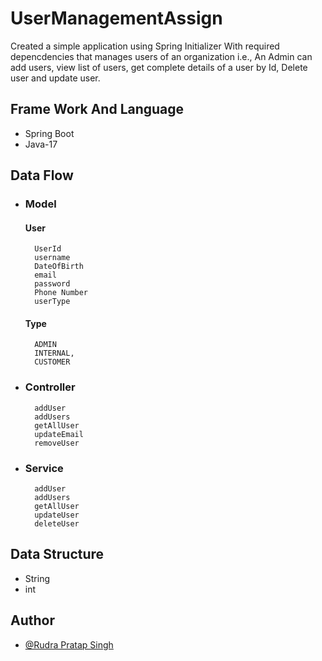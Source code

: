 # UserManagementAssign
Created a simple application using Spring Initializer With required depencdencies that manages users of an organization i.e., An Admin can add users, view list of users, get complete details of a user by Id, Delete user and update user.

## Frame Work And Language
* Spring Boot
* Java-17

## Data Flow
* ### Model
   #### User
        UserId
        username
        DateOfBirth
        email
        password
        Phone Number
        userType
   #### Type
        ADMIN
        INTERNAL,
        CUSTOMER     

* ### Controller
        addUser 
        addUsers
        getAllUser
        updateEmail
        removeUser
* ### Service
        addUser
        addUsers
        getAllUser
        updateUser
        deleteUser  
    
## Data Structure
* String
* int 

## Author

- [@Rudra Pratap Singh](https://github.com/rudrapratapsingh2000)

